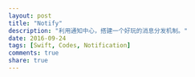 ```yaml
---
layout: post
title: "Notify"
description: "利用通知中心，搭建一个好玩的消息分发机制。"
date: 2016-09-24
tags: [Swift, Codes, Notification]
comments: true
share: true
---
```

